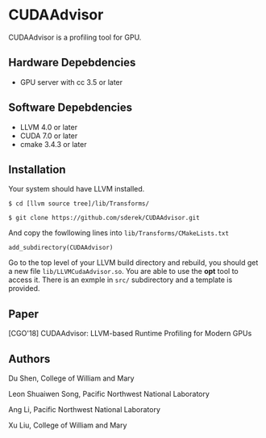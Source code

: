 # CUDAAdvisor

CUDAAdvisor is a profiling tool for GPU.

## Hardware Depebdencies
  - GPU server with cc 3.5 or later
 
## Software Depebdencies
  - LLVM 4.0 or later
  - CUDA 7.0 or later
  - cmake 3.4.3 or later

## Installation
Your system should have LLVM installed.

`$ cd [llvm source tree]/lib/Transforms/`

`$ git clone https://github.com/sderek/CUDAAdvisor.git`

And copy the fowllowing lines into `lib/Transforms/CMakeLists.txt`

`add_subdirectory(CUDAAdvisor)`

Go to the top level of your LLVM build directory and rebuild, you should get a new file `lib/LLVMCudaAdvisor.so`. You are able to use the **opt** tool to access it. There is an exmple in `src/` subdirectory and a template is provided.

## Paper
[CGO'18] CUDAAdvisor: LLVM-based Runtime Profiling for Modern GPUs

## Authors
Du Shen, College of William and Mary

Leon Shuaiwen Song, Pacific Northwest National Laboratory

Ang Li, Pacific Northwest National Laboratory

Xu Liu, College of William and Mary
